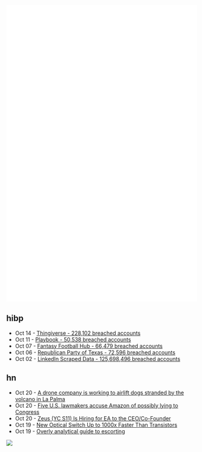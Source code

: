 ![Metrics](https://raw.githubusercontent.com/phixion/phixion/master/metrics.svg)

## hibp

<!--
for https://github.com/phixion/phixion/blob/main/.github/workflows/feeds.yml
-->
<!--START_SECTION:haveibeenpwnd-->
- Oct 14 - [Thingiverse - 228,102 breached accounts](https://haveibeenpwned.com/PwnedWebsites#Thingiverse)
- Oct 11 - [Playbook - 50,538 breached accounts](https://haveibeenpwned.com/PwnedWebsites#Playbook)
- Oct 07 - [Fantasy Football Hub - 66,479 breached accounts](https://haveibeenpwned.com/PwnedWebsites#FantasyFootballHub)
- Oct 06 - [Republican Party of Texas - 72,596 breached accounts](https://haveibeenpwned.com/PwnedWebsites#RepublicanPartyOfTexas)
- Oct 02 - [LinkedIn Scraped Data - 125,698,496 breached accounts](https://haveibeenpwned.com/PwnedWebsites#LinkedInScrape)
<!--END_SECTION:haveibeenpwnd-->

## hn

<!--
for https://github.com/phixion/phixion/blob/main/.github/workflows/feeds.yml
-->
<!--START_SECTION:hn-->
- Oct 20 - [A drone company is working to airlift dogs stranded by the volcano in La Palma](https://www.npr.org/2021/10/19/1047360268/drone-rescue-dogs-volcano-la-palma-spain)
- Oct 20 - [Five U.S. lawmakers accuse Amazon of possibly lying to Congress](https://www.reuters.com/technology/five-us-lawmakers-accuse-amazon-possibly-lying-congress-following-reuters-report-2021-10-18/)
- Oct 20 - [Zeus (YC S11) Is Hiring for EA to the CEO/Co-Founder](https://news.ycombinator.com/item?id=28925621)
- Oct 19 - [New Optical Switch Up to 1000x Faster Than Transistors](https://spectrum.ieee.org/optical-switch-1000x-faster-transistors)
- Oct 19 - [Overly analytical guide to escorting](https://knowingless.com/2021/10/19/becoming-a-whorelord-the-overly-analytical-guide-to-escorting/)
<!--END_SECTION:hn-->

<!--
for https://yhype.me
-->
![](https://hit.yhype.me/github/profile?user_id=13013670)

